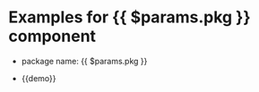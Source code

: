 # Examples for {{ $params.pkg }} component

- package name: {{ $params.pkg }}

<div v-for="demo in $params.demos">

- <a :href="`${$params.pkg}-${demo}`">{{demo}}</a>

</div>

<!-- @content -->
